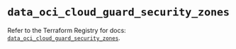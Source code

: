# `data_oci_cloud_guard_security_zones`

Refer to the Terraform Registry for docs: [`data_oci_cloud_guard_security_zones`](https://registry.terraform.io/providers/oracle/oci/6.18.0/docs/data-sources/cloud_guard_security_zones).
